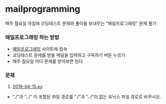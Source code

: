 # mailprogramming
매주 월요일 아침에 코딩테스트 문제와 풀이를 보내주는 "매일프로그래밍" 문제 풀기

### 매일프로그래밍 하는 방법
- [매일프로그래밍](https://mailprogramming.com/) 사이트에 접속
- 코딩테스트 문제를 받을 메일을 입력하고 구독하기 버튼 누르기
- 매주 월요일 마다 문제를 받아보면 된다


### 문제
1. [2019-04-15.py](https://github.com/sprumin/Mailprogramming/2019-04-15.py)
- "./"과 "../" 이 포함된 파일 경로를 "./"과 "../"이 없는 유닉스 파일 경로로 바꾸시오.
